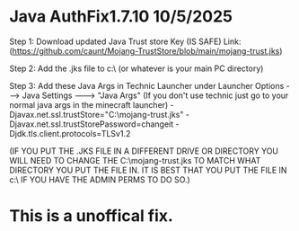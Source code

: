 # Java AuthFix1.7.10 10/5/2025

Step 1: Download updated Java Trust store Key (IS SAFE)
Link: (https://github.com/caunt/Mojang-TrustStore/blob/main/mojang-trust.jks)

Step 2: Add the .jks file to c:\ (or whatever is your main PC directory)

Step 3: Add these Java Args in Technic Launcher under Launcher Options ---> Java Settings ---> "Java Args" (If you don't use technic just go to your normal java args in the minecraft launcher)
-Djavax.net.ssl.trustStore="C:\mojang-trust.jks" 
-Djavax.net.ssl.trustStorePassword=changeit 
-Djdk.tls.client.protocols=TLSv1.2

(IF YOU PUT THE .JKS FILE IN A DIFFERENT DRIVE OR DIRECTORY YOU WILL NEED TO CHANGE THE C:\mojang-trust.jks TO MATCH WHAT DIRECTORY YOU PUT THE FILE IN. IT IS BEST THAT YOU PUT THE FILE IN c:\ IF YOU HAVE THE ADMIN PERMS TO DO SO.)

# This is a unoffical fix.

